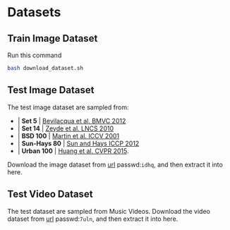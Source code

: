 # Datasets

## Train Image Dataset

Run this command

```bash
bash download_dataset.sh
```

## Test Image Dataset

The test image dataset are sampled from:

- | **Set 5** |  [Bevilacqua et al. BMVC 2012](http://people.rennes.inria.fr/Aline.Roumy/results/SR_BMVC12.html)
- | **Set 14** |  [Zeyde et al. LNCS 2010](https://sites.google.com/site/romanzeyde/research-interests)
- | **BSD 100** | [Martin et al. ICCV 2001](https://www.eecs.berkeley.edu/Research/Projects/CS/vision/bsds/)
- | **Sun-Hays 80** | [Sun and Hays ICCP 2012](http://cs.brown.edu/~lbsun/SRproj2012/SR_iccp2012.html)
- | **Urban 100** | [Huang et al. CVPR 2015](https://sites.google.com/site/jbhuang0604/publications/struct_sr).

Download the image dataset from [url](https://pan.baidu.com/s/1IpSz2RiQhKNgbqXIEEeTfw) passwd:`idhq`, and then extract it into here.

## Test Video Dataset

The test dataset are sampled from Music Videos. Download the video dataset from [url](https://pan.baidu.com/s/1BQ1D-JNZKs06GqCRFlrwTQ) passwd:`7uln`, and then extract it into here.

